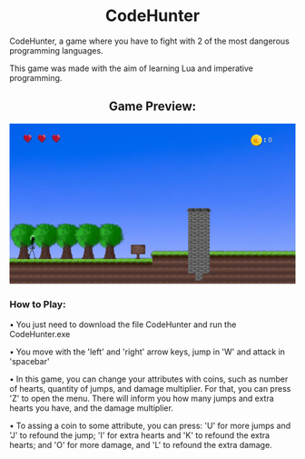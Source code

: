 ﻿<div align="center">
<center><h1>CodeHunter</h1></center>
</div>

<p>
  CodeHunter, a game where you have to fight with 2 of the most dangerous programming languages.
  
  This game was made with the aim of learning Lua and imperative programming.
</p>

<div align="center">
  <h2>Game Preview:</h2>
  <img loading="lazy" src="https://github.com/ThiagoAKAtrist/CodeHunter/blob/main/image.png" width="1000" heigth="800" />
</div>

<div>
  <h3>How to Play:</h3>
</div>

<p>
  &bull; You just need to download the file CodeHunter and run the CodeHunter.exe
  
  &bull; You move with the 'left' and 'right' arrow keys, jump in 'W' and attack in 'spacebar'
  
  &bull; In this game, you can change your attributes with coins, such as number of hearts, quantity of jumps, and damage multiplier.
  For that, you can press 'Z' to open the menu. There will inform you how many jumps and extra hearts you have, and the damage multiplier.
  
  &bull; To assing a coin to some attribute, you can press: 'U' for more jumps and 'J' to refound the jump; 'I' for extra hearts and 'K' to refound the extra hearts; and 'O' for more damage, and 'L' to refound the extra damage.
</p>
